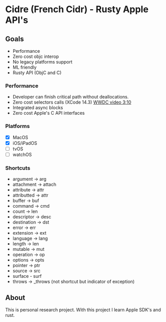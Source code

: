 # Cidre (French Cidr) - Rusty Apple API's

## Goals

- Performance 
- Zero cost objc interop
- No legacy platforms support
- ML friendly
- Rusty API (ObjC and C) 

### Performance 

- Developer can finish critical path without deallocations.
- Zero cost selectors calls (XCode 14.3) [WWDC video 3:10](https://developer.apple.com/videos/play/wwdc2022/110363/)
- Integrated async blocks
- Zero cost Apple's C API interfaces

### Platforms

- [x] MacOS
- [x] iOS/iPadOS
- [ ] tvOS
- [ ] watchOS

### Shortcuts

- argument -> arg
- attachment -> attach
- attribute -> attr
- attributted -> attr
- buffer -> buf
- command -> cmd
- count -> len
- descriptor -> desc
- destination -> dst
- error -> err
- extension -> ext
- language -> lang
- length -> len
- mutable -> mut
- operation -> op
- options -> opts
- pointer -> ptr
- source -> src
- surface - surf
- throws -> _throws (not shortcut but indicator of exception)

## About

This is personal research project. With this project I learn Apple SDK's and rust.
